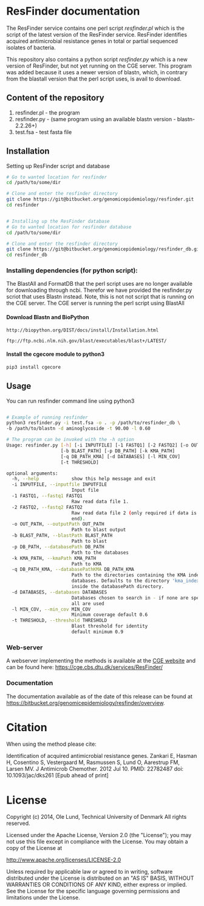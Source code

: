 ResFinder documentation
=============

The ResFinder service contains one perl script *resfinder.pl* which is the
script of the latest version of the ResFinder service. ResFinder identifies
acquired antimicrobial resistance genes in total or partial sequenced isolates
of bacteria.

This repository also contains a python script *resfinder.py* which is  a new version 
of ResFinder, but not yet running on the CGE server. This program was added because
it uses a newer version of blastn,  which, in contrary from the blastall version 
that the perl script uses, is avail to download.

## Content of the repository
1. resfinder.pl - the program
2. resfinder.py - (same program using an available blastn version - blastn-2.2.26+)
3. test.fsa     - test fasta file

## Installation

Setting up ResFinder script and database
```bash
# Go to wanted location for resfinder
cd /path/to/some/dir

# Clone and enter the resfinder directory
git clone https://git@bitbucket.org/genomicepidemiology/resfinder.git
cd resfinder


# Installing up the ResFinder database
# Go to wanted location for resfinder database
cd /path/to/some/dir

# Clone and enter the resfinder directory
git clone https://git@bitbucket.org/genomicepidemiology/resfinder_db.git
cd resfinder_db

```

### Installing dependencies (for python script):

The BlastAll and FormatDB that the perl script uses are no longer available 
for downloading through ncbi. Therefor we have provided the resfinder.py 
scriot that uses Blastn instead. Note, this is not not script that is running 
on the CGE server. The CGE server is running the perl script using BlastAll


#### Download Blastn and BioPython
```url
http://biopython.org/DIST/docs/install/Installation.html
```
```url
ftp://ftp.ncbi.nlm.nih.gov/blast/executables/blast+/LATEST/
```
#### Install the cgecore module to python3
```bash
pip3 install cgecore
```

## Usage 

You can run resfinder command line using python3
   
```bash

# Example of running resfinder
python3 resfinder.py -i test.fsa -o . -p /path/to/resfinder_db \
-b /path/to/blastn -d aminoglycoside -t 90.00 -l 0.60

# The program can be invoked with the -h option 
Usage: resfinder.py [-h] [-i INPUTFILE] [-1 FASTQ1] [-2 FASTQ2] [-o OUT_PATH]
                    [-b BLAST_PATH] [-p DB_PATH] [-k KMA_PATH]
                    [-q DB_PATH_KMA] [-d DATABASES] [-l MIN_COV]
                    [-t THRESHOLD]

optional arguments:
  -h, --help            show this help message and exit
  -i INPUTFILE, --inputfile INPUTFILE
                        Input file
  -1 FASTQ1, --fastq1 FASTQ1
                        Raw read data file 1.
  -2 FASTQ2, --fastq2 FASTQ2
                        Raw read data file 2 (only required if data is paired-
                        end).
  -o OUT_PATH, --outputPath OUT_PATH
                        Path to blast output
  -b BLAST_PATH, --blastPath BLAST_PATH
                        Path to blast
  -p DB_PATH, --databasePath DB_PATH
                        Path to the databases
  -k KMA_PATH, --kmaPath KMA_PATH
                        Path to KMA
  -q DB_PATH_KMA, --databasePathKMA DB_PATH_KMA
                        Path to the directories containing the KMA indexed
                        databases. Defaults to the directory 'kma_indexing'
                        inside the databasePath directory.
  -d DATABASES, --databases DATABASES
                        Databases chosen to search in - if none are specified
                        all are used
  -l MIN_COV, --min_cov MIN_COV
                        Minimum coverage default 0.6
  -t THRESHOLD, --threshold THRESHOLD
                        Blast threshold for identity
                        default minimum 0.9 
```

### Web-server

A webserver implementing the methods is available at the [CGE 
website](http://www.genomicepidemiology.org/) and can be found here:
https://cge.cbs.dtu.dk/services/ResFinder/

### Documentation

The documentation available as of the date of this release can be found at
https://bitbucket.org/genomicepidemiology/resfinder/overview.


Citation
=======

When using the method please cite:

Identification of acquired antimicrobial resistance genes.
Zankari E, Hasman H, Cosentino S, Vestergaard M, Rasmussen S, Lund O, Aarestrup 
FM, Larsen MV.
J Antimicrob Chemother. 2012 Jul 10.
PMID: 22782487         doi: 10.1093/jac/dks261
[Epub ahead of print]


License
=======

Copyright (c) 2014, Ole Lund, Technical University of Denmark
All rights reserved.

Licensed under the Apache License, Version 2.0 (the "License");
you may not use this file except in compliance with the License.
You may obtain a copy of the License at

   http://www.apache.org/licenses/LICENSE-2.0

Unless required by applicable law or agreed to in writing, software
distributed under the License is distributed on an "AS IS" BASIS,
WITHOUT WARRANTIES OR CONDITIONS OF ANY KIND, either express or implied.
See the License for the specific language governing permissions and
limitations under the License.
